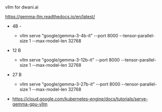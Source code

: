 vllm for dwani.ai

https://gemma-llm.readthedocs.io/en/latest/

- 4B -
    - vllm serve "google/gemma-3-4b-it" --port 8000 --tensor-parallel-size 1 --max-model-len 32768
- 12 B
    - vllm serve "google/gemma-3-12b-it" --port 8000 --tensor-parallel-size 1 --max-model-len 32768
- 27 B
    - vllm serve "google/gemma-3-27b-it" --port 8000 --tensor-parallel-size 1 --max-model-len 32768

- https://cloud.google.com/kubernetes-engine/docs/tutorials/serve-gemma-gpu-vllm